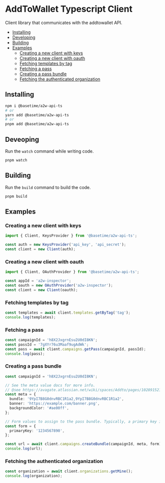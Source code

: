 # AddToWallet Typescript Client

Client library that communicates with the addtowallet API.

- [Installing](#installing)
- [Developing](#developing)
- [Building](#building)
- [Examples](#examples)
  - [Creating a new client with keys](#creating-a-new-client-with-keys)
  - [Creating a new client with oauth](#creating-a-new-client-with-oauth)
  - [Fetching templates by tag](#fetching-templates-by-tag)
  - [Fetching a pass](#fetching-a-pass)
  - [Creating a pass bundle](#creating-a-pass-bundle)
  - [Fetching the authenticated organization](#fetching-the-authenticated-organization)

## Installing

```bash
npm i @basetime/a2w-api-ts
# or
yarn add @basetime/a2w-api-ts
# or
pnpm add @basetime/a2w-api-ts
```

## Deveoping

Run the `watch` command while writing code.

```bash
pnpm watch
```

## Building

Run the `build` command to build the code.

```bash
pnpm build
```

## Examples

### Creating a new client with keys

```ts
import { Client, KeysProvider } from '@basetime/a2w-api-ts';

const auth = new KeysProvider('api_key', 'api_secret');
const client = new Client(auth);
```

### Creating a new client with oauth

```ts
import { Client, OAuthProvider } from '@basetime/a2w-api-ts';

const appId = 'a2w-inspector';
const oauth = new OAuthProvider('a2w-inspector');
const client = new Client(oauth);
```

### Fetching templates by tag

```ts
const templates = await client.templates.getByTag('tag');
console.log(templates);
```

### Fetching a pass

```ts
const campaignId = 'h8X2JxgrnEsu2U0dI8KN';
const passId = '7gXYr76u3Maaf9ugAdWk';
const pass = await client.campaigns.getPass(campaignId, passId);
console.log(pass);
```

### Creating a pass bundle

```ts
const campaignId = 'h8X2JxgrnEsu2U0dI8KN';

// See the meta value docs for more info.
// @see https://avagate.atlassian.net/wiki/spaces/Addto/pages/102891521/Campaigns#Meta-values
const meta = {
  bundle: '9YpI7B8G0dnvRBC1R1a2,9YpI7B8G0dnvRBC1R1a2',
  banner: 'https://example.com/banner.png',
  backgroundColor: '#ae00ff',
};

// Form values to assign to the pass bundle. Typically, a primary key is set.
const form = {
  primaryKey: '1234567890',
};

const url = await client.campaigns.createBundle(campaignId, meta, form);
console.log(url);
```

### Fetching the authenticated organization

```ts
const organization = await client.organizations.getMine();
console.log(organization);
```
